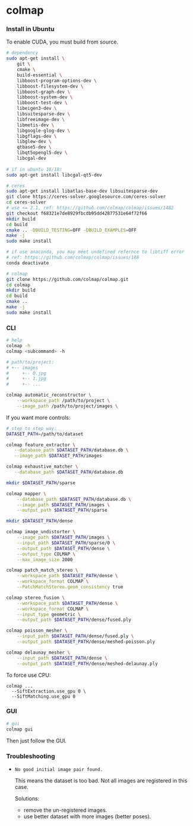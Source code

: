 # colmap


### Install in Ubuntu

To enable CUDA, you must build from source.

```bash
# dependency
sudo apt-get install \
    git \
    cmake \
    build-essential \
    libboost-program-options-dev \
    libboost-filesystem-dev \
    libboost-graph-dev \
    libboost-system-dev \
    libboost-test-dev \
    libeigen3-dev \
    libsuitesparse-dev \
    libfreeimage-dev \
    libmetis-dev \
    libgoogle-glog-dev \
    libgflags-dev \
    libglew-dev \
    qtbase5-dev \
    libqt5opengl5-dev \
    libcgal-dev
    
# if in ubuntu 16/18:
sudo apt-get install libcgal-qt5-dev

# ceres
sudo apt-get install libatlas-base-dev libsuitesparse-dev
git clone https://ceres-solver.googlesource.com/ceres-solver
cd ceres-solver
# use <= 2.1, ref: https://github.com/colmap/colmap/issues/1482
git checkout f68321e7de8929fbcdb95dd42877531e64f72f66 
mkdir build
cd build
cmake .. -DBUILD_TESTING=OFF -DBUILD_EXAMPLES=OFF
make -j
sudo make install

# if use anaconda, you may meet undefined refernce to libtiff error
# ref: https://github.com/colmap/colmap/issues/188
conda deactivate

# colmap
git clone https://github.com/colmap/colmap.git
cd colmap
mkdir build
cd build
cmake ..
make -j
sudo make install
```


### CLI

```bash
# help
colmap -h
colmap <subcommand> -h

# path/to/project:
# +-- images
#     +-- 0.jpg
#     +-- 1.jpg
#     +-- ...

colmap automatic_reconstructor \
	--workspace_path /path/to/project \
	--image_path /path/to/project/images \
```

If you want more controls:

```bash
# step to step way:
DATASET_PATH=/path/to/dataset

colmap feature_extractor \
   --database_path $DATASET_PATH/database.db \
   --image_path $DATASET_PATH/images

colmap exhaustive_matcher \
   --database_path $DATASET_PATH/database.db

mkdir $DATASET_PATH/sparse

colmap mapper \
    --database_path $DATASET_PATH/database.db \
    --image_path $DATASET_PATH/images \
    --output_path $DATASET_PATH/sparse

mkdir $DATASET_PATH/dense

colmap image_undistorter \
    --image_path $DATASET_PATH/images \
    --input_path $DATASET_PATH/sparse/0 \
    --output_path $DATASET_PATH/dense \
    --output_type COLMAP \
    --max_image_size 2000

colmap patch_match_stereo \
    --workspace_path $DATASET_PATH/dense \
    --workspace_format COLMAP \
    --PatchMatchStereo.geom_consistency true

colmap stereo_fusion \
    --workspace_path $DATASET_PATH/dense \
    --workspace_format COLMAP \
    --input_type geometric \
    --output_path $DATASET_PATH/dense/fused.ply

colmap poisson_mesher \
    --input_path $DATASET_PATH/dense/fused.ply \
    --output_path $DATASET_PATH/dense/meshed-poisson.ply

colmap delaunay_mesher \
    --input_path $DATASET_PATH/dense \
    --output_path $DATASET_PATH/dense/meshed-delaunay.ply
```

To force use CPU:

```
colmap ...
  --SiftExtraction.use_gpu 0 \
  --SiftMatching.use_gpu 0
```


### GUI

```bash
# gui
colmap gui
```

Then just follow the GUI.


### Troubleshooting

* `No good initial image pair found.`

  This means the dataset is too bad. Not all images are registered in this case. 

  Solutions:

  * remove the un-registered images.
  * use better dataset with more images (better poses).

  

